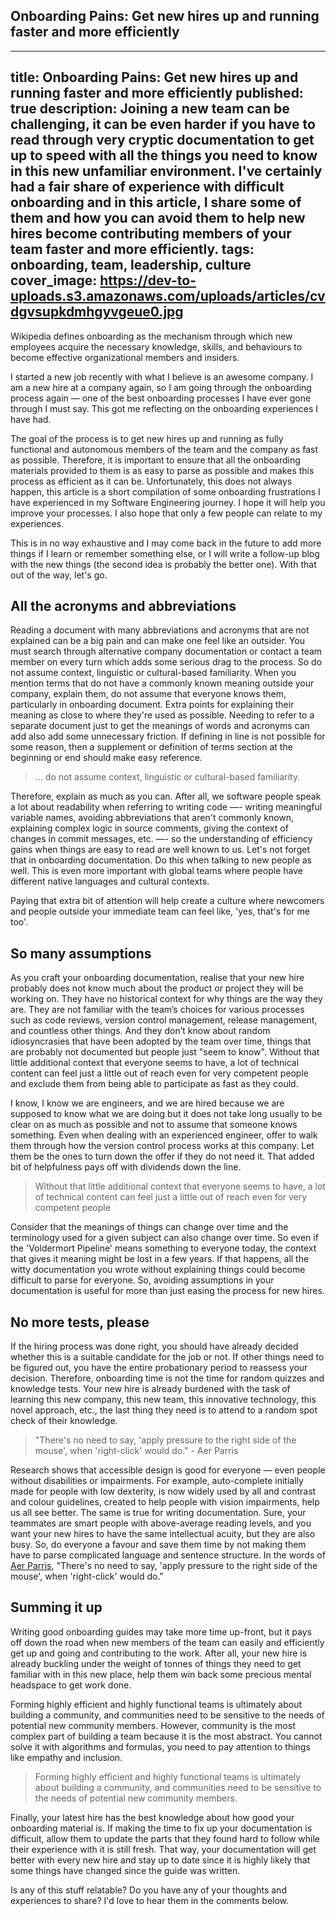 ## Onboarding Pains: Get new hires up and running faster and more efficiently

---
title: Onboarding Pains: Get new hires up and running faster and more efficiently
published: true
description: Joining a new team can be challenging, it can be even harder if you have to read through very cryptic documentation to get up to speed with all the things you need to know in this new unfamiliar environment. I've certainly had a fair share of experience with difficult onboarding and in this article, I share some of them and how you can avoid them to help new hires become contributing members of your team faster and more efficiently. 
tags: onboarding, team, leadership, culture 
cover_image: https://dev-to-uploads.s3.amazonaws.com/uploads/articles/cvdgvsupkdmhgyvgeue0.jpg
---

Wikipedia defines onboarding as the mechanism through which new employees acquire the necessary knowledge, skills, and behaviours to become effective organizational members and insiders.

I started a new job recently with what I believe is an awesome company. I am a new hire at a company again, so I am going through the onboarding process again — one of the best onboarding processes I have ever gone through I must say. This got me reflecting on the onboarding experiences I have had.

The goal of the process is to get new hires up and running as fully functional and autonomous members of the team and the company as fast as possible. Therefore, it is important to ensure that all the onboarding materials provided to them is as easy to parse as possible and makes this process as efficient as it can be. Unfortunately, this does not always happen, this article is a short compilation of some onboarding frustrations I have experienced in my Software Engineering journey. I hope it will help you improve your processes. I also hope that only a few people can relate to my experiences.

This is in no way exhaustive and I may come back in the future to add more things if I learn or remember something else, or I will write a follow-up blog with the new things (the second idea is probably the better one). With that out of the way, let's go.

## All the acronyms and abbreviations

Reading a document with many abbreviations and acronyms that are not explained can be a big pain and can make one feel like an outsider. You must search through alternative company documentation or contact a team member on every turn which adds some serious drag to the process. So do not assume context, linguistic or cultural-based familiarity. When you mention terms that do not have a commonly known meaning outside your company, explain them, do not assume that everyone knows them, particularly in onboarding document. Extra points for explaining their meaning as close to where they're used as possible. Needing to refer to a separate document just to get the meanings of words and acronyms can add also add some unnecessary friction. If defining in line is not possible for some reason, then a supplement or definition of terms section at the beginning or end should make easy reference.

> ... do not assume context, linguistic or cultural-based familiarity.

Therefore, explain as much as you can. After all, we software people speak a lot about readability when referring to writing code —- writing meaningful variable names, avoiding abbreviations that aren't commonly known, explaining complex logic in source comments, giving the context of changes in commit messages, etc. —- so the understanding of efficiency gains when things are easy to read are well known to us. Let's not forget that in onboarding documentation. Do this when talking to new people as well. This is even more important with global teams where people have different native languages and cultural contexts.

Paying that extra bit of attention will help create a culture where newcomers and people outside your immediate team can feel like, 'yes, that's for me too'.

## So many assumptions

As you craft your onboarding documentation, realise that your new hire probably does not know much about the product or project they will be working on. They have no historical context for why things are the way they are. They are not familiar with the team’s choices for various processes such as code reviews, version control management, release management, and countless other things. And they don’t know about random idiosyncrasies that have been adopted by the team over time, things that are probably not documented but people just "seem to know". Without that little additional context that everyone seems to have, a lot of technical content can feel just a little out of reach even for very competent people and exclude them from being able to participate as fast as they could.

I know, I know we are engineers, and we are hired because we are supposed to know what we are doing but it does not take long usually to be clear on as much as possible and not to assume that someone knows something. Even when dealing with an experienced engineer, offer to walk them through how the version control process works at this company. Let them be the ones to turn down the offer if they do not need it. That added bit of helpfulness pays off with dividends down the line.

> Without that little additional context that everyone seems to have, a lot of technical content can feel just a little out of reach even for very competent people

Consider that the meanings of things can change over time and the terminology used for a given subject can also change over time. So even if the 'Voldermort Pipeline' means something to everyone today, the context that gives it meaning might be lost in a few years. If that happens, all the witty documentation you wrote without explaining things could become difficult to parse for everyone. So, avoiding assumptions in your documentation is useful for more than just easing the process for new hires.

## No more tests, please

If the hiring process was done right, you should have already decided whether this is a suitable candidate for the job or not. If other things need to be figured out, you have the entire probationary period to reassess your decision. Therefore, onboarding time is not the time for random quizzes and knowledge tests. Your new hire is already burdened with the task of learning this new company, this new team, this innovative technology, this novel approach, etc., the last thing they need is to attend to a random spot check of their knowledge.

> "There's no need to say, 'apply pressure to the right side of the mouse', when 'right-click' would do." - Aer Parris

Research shows that accessible design is good for everyone — even people without disabilities or impairments. For example, auto-complete initially made for people with low dexterity, is now widely used by all and contrast and colour guidelines, created to help people with vision impairments, help us all see better. The same is true for writing documentation. Sure, your teammates are smart people with above-average reading levels, and you want your new hires to have the same intellectual acuity, but they are also busy. So, do everyone a favour and save them time by not making them have to parse complicated language and sentence structure. In the words of [Aer Parris](https://blog.doist.com/business-writing/), "There's no need to say, 'apply pressure to the right side of the mouse', when 'right-click' would do."

## Summing it up

Writing good onboarding guides may take more time up-front, but it pays off down the road when new members of the team can easily and efficiently get up and going and contributing to the work. After all, your new hire is already buckling under the weight of tonnes of things they need to get familiar with in this new place, help them win back some precious mental headspace to get work done.

Forming highly efficient and highly functional teams is ultimately about building a community, and communities need to be sensitive to the needs of potential new community members. However, community is the most complex part of building a team because it is the most abstract. You cannot solve it with algorithms and formulas, you need to pay attention to things like empathy and inclusion.

> Forming highly efficient and highly functional teams is ultimately about building a community, and communities need to be sensitive to the needs of potential new community members.

Finally, your latest hire has the best knowledge about how good your onboarding material is. If making the time to fix up your documentation is difficult, allow them to update the parts that they found hard to follow while their experience with it is still fresh. That way, your documentation will get better with every new hire and stay up to date since it is highly likely that some things have changed since the guide was written.

Is any of this stuff relatable? Do you have any of your thoughts and experiences to share? I'd love to hear them in the comments below.
